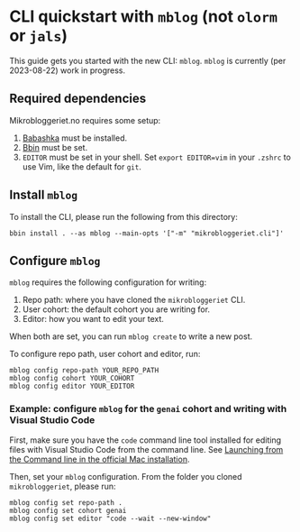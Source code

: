 # CLI quickstart with `mblog` (not `olorm` or `jals`)

This guide gets you started with the new CLI: `mblog`.
`mblog` is currently (per 2023-08-22) work in progress.

## Required dependencies

Mikrobloggeriet.no requires some setup:

1. [Babashka] must be installed.
2. [Bbin] must be set.
3. `EDITOR` must be set in your shell.
   Set `export EDITOR=vim` in your `.zshrc` to use Vim, like the default for `git`.

[Babashka]: https://babashka.org/
[Bbin]: https://github.com/babashka/bbin

## Install `mblog`

To install the CLI, please run the following from this directory:

```shell
bbin install . --as mblog --main-opts '["-m" "mikrobloggeriet.cli"]'
```

## Configure `mblog`

`mblog` requires the following configuration for writing:

1. Repo path: where you have cloned the `mikrobloggeriet` CLI.
2. User cohort: the default cohort you are writing for.
3. Editor: how you want to edit your text.

When both are set, you can run `mblog create` to write a new post.

To configure repo path, user cohort and editor, run:

    mblog config repo-path YOUR_REPO_PATH
    mblog config cohort YOUR_COHORT
    mblog config editor YOUR_EDITOR

### Example: configure `mblog` for the `genai` cohort and writing with Visual Studio Code

First, make sure you have the `code` command line tool installed for editing files with Visual Studio Code from the command line.
See [Launching from the Command line in the official Mac installation][code-docs-setup-mac].

[code-docs-setup-mac]: https://code.visualstudio.com/docs/setup/mac

Then, set your `mblog` configuration.
From the folder you cloned `mikrobloggeriet`, please run:

    mblog config set repo-path .
    mblog config set cohort genai
    mblog config set editor "code --wait --new-window"
